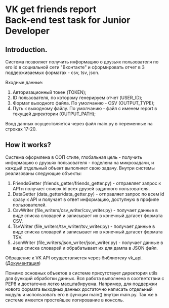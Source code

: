 # VK get friends report</br>Back-end test task for Junior Developer

## Introduction.
Система позволяет получить информацию о друзьях пользователя по его id в социальной сети "Вконтакте" и сформировать отчет в 3 поддерживаемых форматах - csv, tsv, json.

Входные данные:</br>
1. Авторизационный токен (TOKEN);</br>
2. ID пользователя, по которому генерируем отчет (USER_ID);</br>
3. Формат выходного файла. По умолчанию - CSV (OUTPUT_TYPE);</br>
4. Путь к выходному файлу. По умолчанию - файл с именем report в текущей директории (OUTPUT_PATH);</br>

Ввод данных осуществляется через файл main.py в переменные на строках 17-20.

## How it works?
Система  оформлена в ООП стиле, глобальная цель - получить информацию о друзьях пользователя - поделена на микрозадачи, и каждый отдельный объект выполняет свою задачу.
Внутри системы реализованы следующие объекты:</br>
1. FriendsGetter (friends_getter/friends_getter.py) - отправляет запрос к API и получает список id всех друзей заданного пользователя.</br>
2. DataGetter (data_getter/data_getter.py) - отправляет запрос по всем id сразу к API и получает в ответ информацию, доступную в профиле пользователей.</br>
3. CsvWriter (file_writers/csv_writer/csv_writer.py) - получает данные в виде списка словарей и записывает их в конечный датасет формата CSV.</br>
4. TsvWriter (file_writers/tsv_writer/tsv_writer.py) - получает данные в виде списка словарей и записывает их в конечный датасет формата TSV.</br>
5. JsonWriter (file_writers/json_writer/json_writer.py) - получает данные в виде списка словарей и обрабатывает их для дампа в JSON файл.</br>

Обращение к VK API осуществляется через библиотеку vk_api. (<a href="https://vk-api.readthedocs.io/en/latest/index.html">Документация</a>)</br>

Помимо основных объектов в системе присутствует директория utils для функций обработки данных.
Вся работа выполнена в соответствии с PEP8 и достаточно легко масштабируема. 
Например, для поддержки нового формата выходных данных достаточно написать отдельный модуль и использовать его в функции main() внутри main.py. 
Так же в системе имеется простейшее логирование в консоль.
